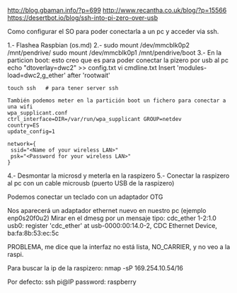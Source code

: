 http://blog.gbaman.info/?p=699
http://www.recantha.co.uk/blog/?p=15566
https://desertbot.io/blog/ssh-into-pi-zero-over-usb

Como configurar el SO para poder conectarla a un pc y acceder via ssh.



1.- Flashea Raspbian (os.md)
2.-
  sudo mount /dev/mmcblk0p2 /mnt/pendrive/
  sudo mount /dev/mmcblk0p1 /mnt/pendrive/boot
3.- En la particion boot:
    esto creo que es para poder conectar la pizero por usb al pc
    echo "dtoverlay=dwc2" >> config.txt
    vi cmdline.txt
    Insert 'modules-load=dwc2,g_ether' after 'rootwait'

    touch ssh   # para tener server ssh

    También podemos meter en la partición boot un fichero para conectar a una wifi
    wpa_supplicant.conf
    ctrl_interface=DIR=/var/run/wpa_supplicant GROUP=netdev
    country=ES
    update_config=1

    network={
     ssid="<Name of your wireless LAN>"
     psk="<Password for your wireless LAN>"
    }
4.- Desmontar la microsd y meterla en la raspizero
5.- Conectar la raspizero al pc con un cable microusb (puerto USB de la raspizero)


Podemos conectar un teclado con un adaptador OTG

Nos aparecerá un adaptador ethernet nuevo en nuestro pc (ejemplo enp0s20f0u2)
Mirar en el dmesg por un mensaje tipo:
cdc_ether 1-2:1.0 usb0: register 'cdc_ether' at usb-0000:00:14.0-2, CDC Ethernet Device, ba:fa:8b:53:ec:5c

PROBLEMA, me dice que la interfaz no está lista, NO_CARRIER, y no veo a la raspi.

Para buscar la ip de la raspizero:
nmap -sP 169.254.10.54/16


Por defecto:
ssh pi@IP
password: raspberry
